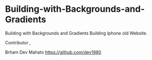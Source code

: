 # Building-with-Backgrounds-and-Gradients
Building with Backgrounds and Gradients
Building Iphone old Website.

Contributor ,

Brham Dev Mahato https://github.com/dev1980

